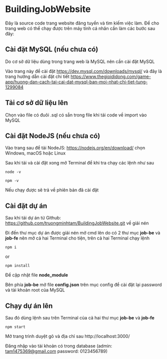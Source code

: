 # BuildingJobWebsite
Đây là source code trang website đăng tuyển và tìm kiếm việc làm. Để cho trang web có thể chạy được trên máy tính cá nhân cần làm các bước sau đây:

## Cài đặt MySQL (nếu chưa có)

Do cơ sở dữ liệu dùng trong trang web là MySQL nên cần cài đặt MySQL

Vào trang này để cài đặt https://dev.mysql.com/downloads/mysql/ và đây là trang hướng dẫn cài đặt chi tiết https://www.thegioididong.com/game-app/huong-dan-cach-tai-cai-dat-mysql-ban-moi-nhat-chi-tiet-tung-1299084 

## Tải cơ sở dữ liệu lên

Chọn vào file có đuôi .sql có sẵn trong file khi tải code về import vào MySQL

## Cài đặt NodeJS (nếu chưa có)

Vào trang sau để tải NodeJS: https://nodejs.org/en/download/ chọn Windows, macOS hoặc Linux

Sau khi tải và cài đặt xong mở Terminal để khi tra chạy các lệnh như sau

```
node -v
```
```
npm -v
```

Nếu chạy được sẽ trả về phiên bản đã cài đặt

## Cài đặt dự án

Sau khi tải dự án từ Github: https://github.com/truongminhtam/BuildingJobWebsite.git về giải nén

Đi đến thư mục dự án được giải nén mở cmd lên do có 2 thư mục **job-be** và **job-fe** nên mở cả hai Terminal cho tiện, trên cả hai Terminal chạy lệnh

```
npm i
```

or

```
npm install
```

Để cập nhật file **node_module**

Bên phía **job-be** mở file **config.json** trên mục config để cài đặt lại password và tài khoản root của MySQL

## Chạy dự án lên

Sau đó dùng lệnh sau trên Terminal của cả hai thư mục **job-be** và **job-fe**

```
npm start
```

Mở trang trình duyệt gõ và địa chỉ sau http://localhost:3000/

Đăng nhập vào tài khoản có trong database (admin: tam1475369@gmail.com password: 0123456789)




